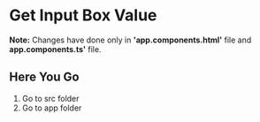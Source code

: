 # Get Input Box Value

**Note:** Changes have done  only in  **'app.components.html'** file and **app.components.ts'** file.
## Here You Go
  1. Go to src folder 
  2. Go to app folder 
